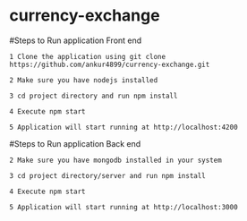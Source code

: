# currency-exchange

#Steps to Run application Front end 

`1 Clone the application using git clone https://github.com/ankur4899/currency-exchange.git`

`2 Make sure you have nodejs installed`

`3 cd project directory and run npm install`

`4 Execute npm start`

`5 Application will start running at http://localhost:4200`


#Steps to Run application Back end 

`2 Make sure you have mongodb installed in your system`

`3 cd project directory/server and run npm install`

`4 Execute npm start`

`5 Application will start running at http://localhost:3000`
